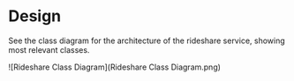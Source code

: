 # Design

See the class diagram for the architecture of the rideshare service, showing most relevant classes.

![Rideshare Class Diagram](Rideshare Class Diagram.png) 